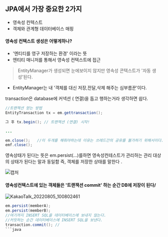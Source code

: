 ## JPA에서 가장 중요한 2가지
- 영속성 컨텍스트
- 객체와 관계형 데이터베이스 매핑


#### 영속성 컨텍스트 생성은 어떻게하나?
- '엔티티를 영구 저장하는 환경' 이라는 뜻
-  엔티티 매니저를 통해서 영속성 컨텍스트에 접근

> EntityManager가 생성되면 눈에보이지 않지만 영속성 콘텍스트가 '자동 생성'된다.
- EntityManager는 내 '객체를 대신 저장,전달,삭제 해주는 심부름꾼'이다.

transaction은 database에 커넥션 ( 연결)을 돕고 행하는거라 생각하면 쉽다.

```java
//트랜잭션 얻는 방법
EntityTransaction tx = em.gettransaction();

그 후 tx.begin(); // 트랜잭션 (연결) 시작!

...

em.close();   //이 두개를 해줘야하는데 이유는 쓰레드간의 공유를 불가하기 위해서이다.
emf.close(); 
```




영속상태가 된다는 뜻은 em.persist(...)를하면 영속성컨테스트가 관리하는 관리 대상의 상태가 된다는 말과 동일함
즉, 객체를 저장한 상태를 말한다 .

![캡처](https://user-images.githubusercontent.com/99226598/182979873-452f02ea-ab3c-4419-b8ff-0f258059e808.PNG)

#### 영속성컨텍스트에 있는 객체들은 '트랜잭션 commit' 하는 순간 DB에 저장이 된다/


![KakaoTalk_20220805_100802461](https://user-images.githubusercontent.com/99226598/182980413-b01c5f5f-427f-4e6d-b81a-95da7e97abd5.jpg)

```java 
em.persist(memberA);
em.persist(memberB);
//여기까지 INSERT SQL을 데이터베이스에 보내지 않는다.
//커밋하는 순간 데이터베이스에 INSERT SQL을 보낸다.
transaction.commit(); // 
```java
